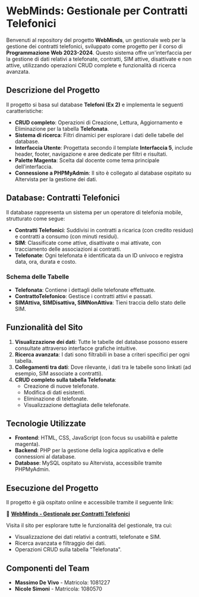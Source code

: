 # WebMinds: Gestionale per Contratti Telefonici

Benvenuti al repository del progetto **WebMinds**, un gestionale web per la gestione dei contratti telefonici, sviluppato come progetto per il corso di **Programmazione Web 2023-2024**. Questo sistema offre un'interfaccia per la gestione di dati relativi a telefonate, contratti, SIM attive, disattivate e non attive, utilizzando operazioni CRUD complete e funzionalità di ricerca avanzata.

## Descrizione del Progetto

Il progetto si basa sul database **Telefoni (Ex 2)** e implementa le seguenti caratteristiche:

- **CRUD completo**: Operazioni di Creazione, Lettura, Aggiornamento e Eliminazione per la tabella **Telefonata**.
- **Sistema di ricerca**: Filtri dinamici per esplorare i dati delle tabelle del database.
- **Interfaccia Utente**: Progettata secondo il template **Interfaccia 5**, include header, footer, navigazione e aree dedicate per filtri e risultati.
- **Palette Magenta**: Scelta dal docente come tema principale dell'interfaccia.
- **Connessione a PHPMyAdmin**: Il sito è collegato al database ospitato su Altervista per la gestione dei dati.

## Database: Contratti Telefonici

Il database rappresenta un sistema per un operatore di telefonia mobile, strutturato come segue:

- **Contratti Telefonici**: Suddivisi in contratti a ricarica (con credito residuo) e contratti a consumo (con minuti residui).
- **SIM**: Classificate come attive, disattivate o mai attivate, con tracciamento delle associazioni ai contratti.
- **Telefonate**: Ogni telefonata è identificata da un ID univoco e registra data, ora, durata e costo.

### Schema delle Tabelle
- **Telefonata**: Contiene i dettagli delle telefonate effettuate.
- **ContrattoTelefonico**: Gestisce i contratti attivi e passati.
- **SIMAttiva, SIMDisattiva, SIMNonAttiva**: Tieni traccia dello stato delle SIM.

## Funzionalità del Sito

1. **Visualizzazione dei dati**: Tutte le tabelle del database possono essere consultate attraverso interfacce grafiche intuitive.
2. **Ricerca avanzata**: I dati sono filtrabili in base a criteri specifici per ogni tabella.
3. **Collegamenti tra dati**: Dove rilevante, i dati tra le tabelle sono linkati (ad esempio, SIM associate a contratti).
4. **CRUD completo sulla tabella Telefonata**:
    - Creazione di nuove telefonate.
    - Modifica di dati esistenti.
    - Eliminazione di telefonate.
    - Visualizzazione dettagliata delle telefonate.

## Tecnologie Utilizzate

- **Frontend**: HTML, CSS, JavaScript (con focus su usabilità e palette magenta).
- **Backend**: PHP per la gestione della logica applicativa e delle connessioni al database.
- **Database**: MySQL ospitato su Altervista, accessibile tramite PHPMyAdmin.

## Esecuzione del Progetto

Il progetto è già ospitato online e accessibile tramite il seguente link:

🔗 **[WebMinds - Gestionale per Contratti Telefonici](https://webmins.altervista.org/)**

Visita il sito per esplorare tutte le funzionalità del gestionale, tra cui:
- Visualizzazione dei dati relativi a contratti, telefonate e SIM.
- Ricerca avanzata e filtraggio dei dati.
- Operazioni CRUD sulla tabella "Telefonata".

## Componenti del Team

- **Massimo De Vivo** - Matricola: 1081227
- **Nicole Simoni** - Matricola: 1080570
